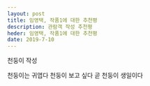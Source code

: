 ```yaml
---
layout: post
title: 임영택, 작품1에 대한 추천평
description: 관람객 작성 추천평
heder: 임영택, 작품1에 대한 추천평
date: 2019-7-10
---
```

천둥이 작성


천둥이는 귀엽다 천둥이 보고 싶다 곧 천둥이 생일이다